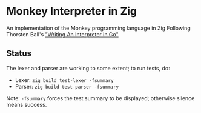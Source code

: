 # Monkey Interpreter in Zig

An implementation of the Monkey programming language in Zig
Following Thorsten Ball's ["Writing An Interpreter in Go"](interpreterbook.com)

## Status

The lexer and parser are working to some extent; to run tests, do:
- Lexer: `zig build test-lexer -fsummary`
- Parser: `zig build test-parser -fsummary`

Note: `-fsummary` forces the test summary to be displayed; otherwise silence means success.
